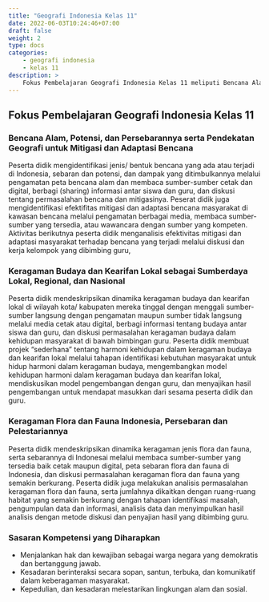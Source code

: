 ```yaml
---
title: "Geografi Indonesia Kelas 11"
date: 2022-06-03T10:24:46+07:00
draft: false
weight: 2
type: docs
categories:
    - geografi indonesia
    - kelas 11
description: >
    Fokus Pembelajaran Geografi Indonesia Kelas 11 meliputi Bencana Alam, Potensi, dan Persebarannya serta Pendekatan Geografi untuk Mitigasi dan Adaptasi Bencana, Keragaman Budaya dan Kearifan Lokal sebagai Sumberdaya Lokal, Regional, dan Nasional, serta Keragaman Flora dan Fauna Indonesia, Persebaran dan Pelestariannya
---
```

## Fokus Pembelajaran Geografi Indonesia Kelas 11
### Bencana Alam, Potensi, dan Persebarannya serta Pendekatan Geografi untuk Mitigasi dan Adaptasi Bencana

Peserta didik mengidentifikasi jenis/ bentuk bencana yang ada atau terjadi di Indonesia, sebaran dan potensi, dan dampak yang ditimbulkannya melalui pengamatan peta bencana alam dan membaca sumber-sumber cetak dan digital, berbagi (sharing) informasi antar siswa dan guru, dan diskusi tentang permasalahan bencana dan mitigasinya. Peserat didik juga mengidentifikasi efektifitas mitigasi dan adaptasi bencana masyarakat di kawasan bencana melalui pengamatan berbagai media, membaca sumber-sumber yang tersedia, atau wawancara dengan sumber yang kompeten. Aktivitas berikutnya peserta didik menganalisis efektivitas mitigasi dan adaptasi masyarakat terhadap bencana yang terjadi melalui diskusi dan kerja kelompok yang dibimbing guru,

### Keragaman Budaya dan Kearifan Lokal sebagai Sumberdaya Lokal, Regional, dan Nasional

Peserta didik mendeskripsikan dinamika keragaman budaya dan kearifan lokal di wilayah kota/ kabupaten mereka tinggal dengan menggali sumber-sumber langsung dengan pengamatan maupun sumber tidak langsung melalui media cetak atau digital, berbagi informasi tentang budaya antar siswa dan guru, dan diskusi permasalahan keragaman budaya dalam kehidupan masyarakat di bawah bimbingan guru. Peserta didik membuat projek “sederhana” tentang harmoni kehidupan dalam keragaman budaya dan kearifan lokal melalui tahapan identifikasi kebutuhan masyarakat untuk hidup harmoni dalam keragaman budaya, mengembangkan model kehidupan harmoni dalam keragaman budaya dan kearifan lokal, mendiskusikan model pengembangan dengan guru, dan menyajikan hasil pengembangan untuk mendapat masukkan dari sesama peserta didik dan guru.

### Keragaman Flora dan Fauna Indonesia, Persebaran dan Pelestariannya

Peserta didik mendeskripsikan dinamika keragaman jenis flora dan fauna, serta sebarannya di Indonesai melalui membaca sumber-sumber yang tersedia baik cetak maupun digital, peta sebaran flora dan fauna di Indonesia, dan diskusi permasalahan keragaman flora dan fauna yang semakin berkurang. Peserta didik juga melakukan analisis permasalahan keragaman flora dan fauna, serta jumlahnya dikaitkan dengan ruang-ruang habitat yang semakin berkurang dengan tahapan identifikasi masalah, pengumpulan data dan informasi, analisis data dan menyimpulkan hasil analisis dengan metode diskusi dan penyajian hasil yang dibimbing guru.

### Sasaran Kompetensi yang Diharapkan
- Menjalankan hak dan kewajiban sebagai warga negara yang demokratis dan bertanggung jawab.
- Kesadaran berinteraksi secara sopan, santun, terbuka, dan komunikatif dalam keberagaman masyarakat.
- Kepedulian, dan kesadaran melestarikan lingkungan alam dan sosial.